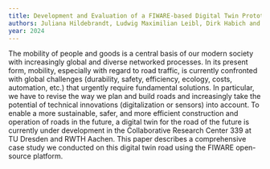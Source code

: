 ```yaml
---
title: Development and Evaluation of a FIWARE-based Digital Twin Prototype for Road Systems
authors: Juliana Hildebrandt, Ludwig Maximilian Leibl, Dirk Habich and Wolfgang Lehner
year: 2024
---
```

The mobility of people and goods is a central basis of our modern society with increasingly global and diverse networked processes. In its present form, mobility, especially with regard to road traffic, is currently confronted with global challenges (durability, safety, efficiency, ecology, costs, automation, etc.) that urgently require fundamental solutions. In particular, we have to revise the way we plan and build roads and increasingly take the potential of technical innovations (digitalization or sensors) into account. To enable a more sustainable, safer, and more efficient construction and operation of roads in the future, a digital twin for the road of the future is currently under development in the Collaborative Research Center 339 at TU Dresden and RWTH Aachen. This paper describes a comprehensive case study we conducted on this digital twin road using the FIWARE open-source platform.